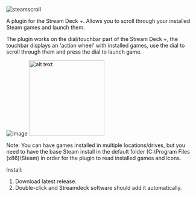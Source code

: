 ![steamscroll](https://github.com/user-attachments/assets/785783c1-e449-4110-bbc3-11677f364ac1)

A plugin for the Stream Deck +. Allows you to scroll through your installed Steam games and launch them. 

The plugin works on the dial/touchbar part of the Stream Deck +, the touchbar displays an 'action wheel' with installed games, use the dial to scroll through them and press the dial to launch game. 

![image](https://github.com/user-attachments/assets/e70786fe-d02c-4881-aaf7-23df0ff846e8)
<img src="https://github.com/user-attachments/assets/4b674f75-3395-4554-93a9-06d30be04538" alt="alt text" width="200" height="200">


Note: You can have games installed in multiple locations/drives, but you need to have the base Steam install in the default folder (C:\Program Files (x86)\Steam) in order for the plugin to read installed games and icons. 


Install:
1. Download latest release.
2. Double-click and Streamdeck software should add it automatically.
